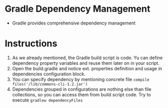 # Gradle Dependency Management

* Gradle provides comprehensive	dependency management

# Instructions

1. As we already mentioned, the Gradle build script is code.
   Yu can define dependency property variables and reuse them later on in your script.
2. Open the build.gradle and notice ext. properties definition and usage in dependencies configuration block.
3. You can specify dependency by mentioning concrete file `compile files('/lib/commons-cli-1.2.jar')`
4. Dependencies grouped in configurations are nothing else than file collections, so you can access them from 
   build script code. Try to execute `gradlew dependencyFiles`     
        







